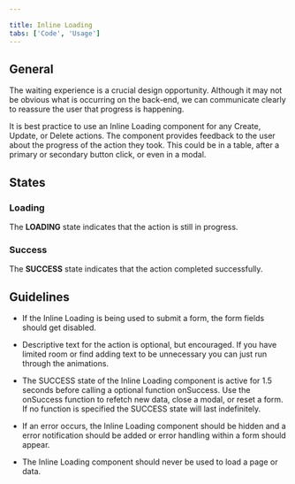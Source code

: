 ```yaml
---

title: Inline Loading
tabs: ['Code', 'Usage']
---
```


## General

The waiting experience is a crucial design opportunity. Although it may not be obvious what is occurring on the back-end, we can communicate clearly to reassure the user that progress is happening.

It is best practice to use an Inline Loading component for any Create, Update, or Delete actions. The component provides feedback to the user about the progress of the action they took. This could be in a table, after a primary or secondary button click, or even in a modal.

## States

### Loading

The **LOADING** state indicates that the action is still in progress.

### Success

The **SUCCESS** state indicates that the action completed successfully.

## Guidelines

- If the Inline Loading is being used to submit a form, the form fields should get disabled.

- Descriptive text for the action is optional, but encouraged. If you have limited room or find adding text to be unnecessary you can just run through the animations.

- The SUCCESS state of the Inline Loading component is active for 1.5 seconds before calling a optional function onSuccess. Use the onSuccess function to refetch new data, close a modal, or reset a form. If no function is specified the SUCCESS state will last indefinitely.

- If an error occurs, the Inline Loading component should be hidden and a error notification should be added or error handling within a form should appear.

- The Inline Loading component should never be used to load a page or data.
